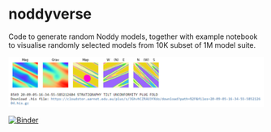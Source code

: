 # noddyverse

Code to generate random Noddy models, together with example notebook to visualise randomly selected models from 10K subset of 1M model suite.

![Example output](images/example.png)


[![Binder](https://mybinder.org/badge_logo.svg)](https://mybinder.org/v2/gh/Loop3D/noddyverse/HEAD?filepath=noddyverse%20remote%20files.ipynb)


